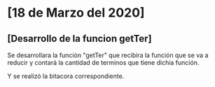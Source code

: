 # [18 de Marzo del 2020]

## [Desarrollo de la funcion getTer]

Se desarrollara la función "getTer" que recibira la función que se va a reducir y contará la cantidad de terminos que tiene dichia función. 

Y se realizó la bitacora correspondiente. 
